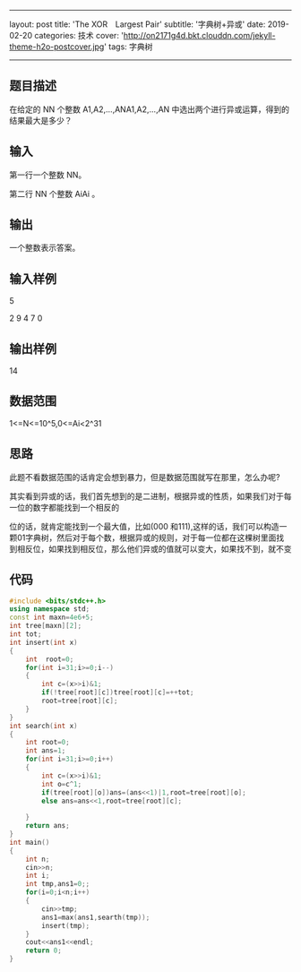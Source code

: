 
---
layout: post
title: 'The XOR　Largest Pair'
subtitle: '字典树+异或'
date: 2019-02-20
categories: 技术
cover: 'http://on2171g4d.bkt.clouddn.com/jekyll-theme-h2o-postcover.jpg'
tags: 字典树

---


## 题目描述

在给定的 NN 个整数 A1,A2,…,ANA1,A2,…,AN 中选出两个进行异或运算，得到的结果最大是多少？

## 输入

第一行一个整数 NN。

第二行 NN 个整数 AiAi 。

## 输出

一个整数表示答案。

## 输入样例

5

2 9 4 7 0 

## 输出样例

14

## 数据范围

1<=N<=10^5,0<=Ai<2^31

## 思路

此题不看数据范围的话肯定会想到暴力，但是数据范围就写在那里，怎么办呢?

其实看到异或的话，我们首先想到的是二进制，根据异或的性质，如果我们对于每一位的数字都能找到一个相反的

位的话，就肯定能找到一个最大值，比如(000 和111),这样的话，我们可以构造一颗01字典树，然后对于每个数，根据异或的规则，对于每一位都在这棵树里面找到相反位，如果找到相反位，那么他们异或的值就可以变大，如果找不到，就不变

## 代码

```c++
#include <bits/stdc++.h>
using namespace std;
const int maxn=4e6+5;
int tree[maxn][2];
int tot;
int insert(int x)
{
    int  root=0;
    for(int i=31;i>=0;i--)
    {
        int c=(x>>i)&1;
        if(!tree[root][c])tree[root][c]=++tot;
        root=tree[root][c];
    }
}
int search(int x)
{
    int root=0;
    int ans=1;
    for(int i=31;i>=0;i++)
    {
        int c=(x>>i)&1;
        int o=c^1;
        if(tree[root][o])ans=(ans<<1)|1,root=tree[root][o];
        else ans=ans<<1,root=tree[root][c];
        
    }
    return ans;
}
int main()
{
    int n;
    cin>>n;
    int i;
    int tmp,ans1=0;;
    for(i=0;i<n;i++)
    {
        cin>>tmp;
        ans1=max(ans1,searth(tmp));
        insert(tmp);
    }
    cout<<ans1<<endl;
    return 0;
}


```





